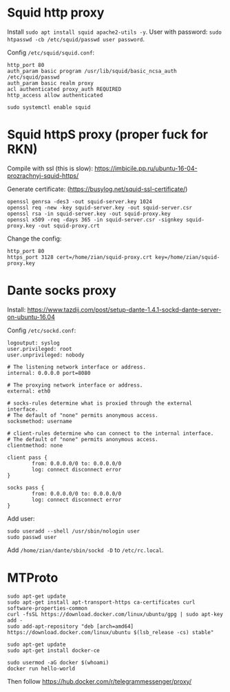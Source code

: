 # Squid http proxy

Install `sudo apt install squid apache2-utils -y`.
User with password: `sudo htpasswd -cb /etc/squid/passwd user password`.

Config `/etc/squid/squid.conf`:

```
http_port 80
auth_param basic program /usr/lib/squid/basic_ncsa_auth /etc/squid/passwd
auth_param basic realm proxy
acl authenticated proxy_auth REQUIRED
http_access allow authenticated
```

`sudo systemctl enable squid`

# Squid httpS proxy (proper fuck for RKN)
Compile with ssl (this is slow): https://imbicile.pp.ru/ubuntu-16-04-prozrachnyj-squid-https/

Generate certificate: (https://busylog.net/squid-ssl-certificate/)
```
openssl genrsa -des3 -out squid-server.key 1024
openssl req -new -key squid-server.key -out squid-server.csr
openssl rsa -in squid-server.key -out squid-proxy.key
openssl x509 -req -days 365 -in squid-server.csr -signkey squid-proxy.key -out squid-proxy.crt
```

Change the config:
```
http_port 80
https_port 3128 cert=/home/zian/squid-proxy.crt key=/home/zian/squid-proxy.key
```

# Dante socks proxy

Install: https://www.tazdij.com/post/setup-dante-1.4.1-sockd-dante-server-on-ubuntu-16.04

Config `/etc/sockd.conf`:

```
logoutput: syslog
user.privileged: root
user.unprivileged: nobody

# The listening network interface or address.
internal: 0.0.0.0 port=8080

# The proxying network interface or address.
external: eth0

# socks-rules determine what is proxied through the external interface.
# The default of "none" permits anonymous access.
socksmethod: username

# client-rules determine who can connect to the internal interface.
# The default of "none" permits anonymous access.
clientmethod: none

client pass {
        from: 0.0.0.0/0 to: 0.0.0.0/0
        log: connect disconnect error
}

socks pass {
        from: 0.0.0.0/0 to: 0.0.0.0/0
        log: connect disconnect error
}
```

Add user:
```
sudo useradd --shell /usr/sbin/nologin user
sudo passwd user
```

Add `/home/zian/dante/sbin/sockd -D` to `/etc/rc.local`.

# MTProto

```
sudo apt-get update
sudo apt-get install apt-transport-https ca-certificates curl software-properties-common
curl -fsSL https://download.docker.com/linux/ubuntu/gpg | sudo apt-key add -
sudo add-apt-repository "deb [arch=amd64] https://download.docker.com/linux/ubuntu $(lsb_release -cs) stable"

sudo apt-get update
sudo apt-get install docker-ce

sudo usermod -aG docker $(whoami)
docker run hello-world
```

Then follow https://hub.docker.com/r/telegrammessenger/proxy/
